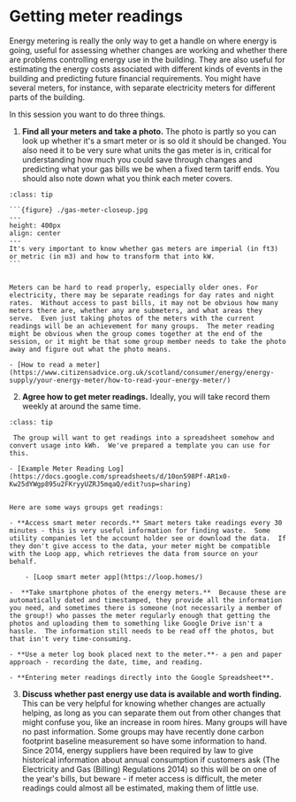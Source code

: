 # Getting meter readings

Energy metering is really the only way to get a handle on where energy is going, useful for assessing whether changes are working and whether there are problems controlling energy use in the building.  They are also useful for estimating the energy costs associated with different kinds of events in the building and predicting future financial requirements.  You might have several meters, for instance, with separate electricity meters for different parts of the building.

In this session you want to do three things.

1. **Find all your meters and take a photo.**   The photo is partly so you can look up whether it's a smart meter or is so old it should be changed.   You also need it to be very sure what units the gas meter is in, critical for understanding how much you could save through changes and predicting what your gas bills we be when a fixed term tariff ends.  You should also note down what you think each meter covers.

````{admonition} Reading meters and getting kWh
:class: tip

```{figure} ./gas-meter-closeup.jpg
---
height: 400px
align: center
---
It's very important to know whether gas meters are imperial (in ft3) or metric (in m3) and how to transform that into kW. 
```


Meters can be hard to read properly, especially older ones. For electricity, there may be separate readings for day rates and night rates.  Without access to past bills, it may not be obvious how many meters there are, whether any are submeters, and what areas they serve.  Even just taking photos of the meters with the current readings will be an achievement for many groups.  The meter reading might be obvious when the group comes together at the end of the session, or it might be that some group member needs to take the photo away and figure out what the photo means.

- [How to read a meter](https://www.citizensadvice.org.uk/scotland/consumer/energy/energy-supply/your-energy-meter/how-to-read-your-energy-meter/)

````

2. **Agree how to get meter readings.** Ideally, you will take record them weekly at around the same time.  

```{admonition} Recording meter readings
:class: tip

 The group will want to get readings into a spreadsheet somehow and convert usage into kWh.  We've prepared a template you can use for this.

- [Example Meter Reading Log](https://docs.google.com/spreadsheets/d/10on598Pf-AR1x0-Kw25dYWgp895u2FKryyUZRJ5mqaQ/edit?usp=sharing)


Here are some ways groups get readings:

- **Access smart meter records.** Smart meters take readings every 30 minutes - this is very useful information for finding waste.  Some utility companies let the account holder see or download the data.  If they don't give access to the data, your meter might be compatible with the Loop app, which retrieves the data from source on your behalf.

    - [Loop smart meter app](https://loop.homes/)

-  **Take smartphone photos of the energy meters.**  Because these are automatically dated and timestamped, they provide all the information you need, and sometimes there is someone (not necessarily a member of the group!) who passes the meter regularly enough that getting the photos and uploading them to something like Google Drive isn't a hassle.  The information still needs to be read off the photos, but that isn't very time-consuming.

- **Use a meter log book placed next to the meter.**- a pen and paper approach - recording the date, time, and reading.

- **Entering meter readings directly into the Google Spreadsheet**.

```

3. **Discuss whether past energy use data is available and worth finding.** This can be very helpful for knowing whether changes are actually helping, as long as you can separate them out from other changes that might confuse you, like an increase in room hires.  Many groups will have no past information.  Some groups may have recently done carbon footprint baseline measurement so have some information to hand.  Since 2014, energy suppliers have been required by law to give historical information about annual consumption if customers ask (The Electricity and Gas (Billing) Regulations 2014) so this will be on one of the year's bills, but beware - if meter access is difficult, the meter readings could almost all be estimated, making them of little use.





